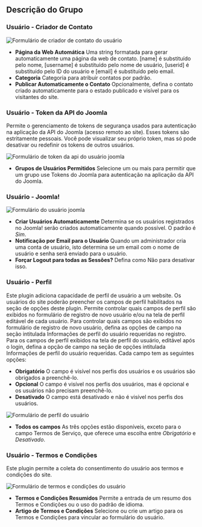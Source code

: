<!-- Filename: Chunk4x:Extensions_Plugin_Manager_Edit_User_Group  / Display title: Grupo de Usuários -->

## Descrição do Grupo

### Usuário - Criador de Contato

![Formulário de criador de contato do usuário](../../../en/images/plugins/plugin-group-user-contact-creator.png)

- **Página da Web Automática** Uma string formatada para gerar automaticamente uma página da web de contato. [name] é substituído pelo nome, [username] é substituído pelo nome de usuário, [userid] é substituído pelo ID do usuário e [email] é substituído pelo email.
- **Categoria** Categoria para atribuir contatos por padrão.
- **Publicar Automaticamente o Contato** Opcionalmente, defina o contato criado automaticamente para o estado publicado e visível para os visitantes do site.

### Usuário - Token da API do Joomla

Permite o gerenciamento de tokens de segurança usados para autenticação na aplicação da API do Joomla (acesso remoto ao site). Esses tokens são estritamente pessoais. Você pode visualizar seu próprio token, mas só pode desativar ou redefinir os tokens de outros usuários.

![Formulário de token da api do usuário joomla](../../../en/images/plugins/plugin-group-user-joomla-api-token.png)

- **Grupos de Usuários Permitidos** Selecione um ou mais para permitir que um grupo use Tokens do Joomla para autenticação na aplicação da API do Joomla.

### Usuário - Joomla!

![Formulário do usuário joomla](../../../en/images/plugins/plugin-group-user-joomla.png)

- **Criar Usuários Automaticamente** Determina se os usuários registrados no Joomla! serão criados automaticamente quando possível. O padrão é *Sim*.
- **Notificação por Email para o Usuário** Quando um administrador cria uma conta de usuário, isto determina se um email com o nome de usuário e senha será enviado para o usuário.
- **Forçar Logout para todas as Sessões?** Defina como Não para desativar isso.

### Usuário - Perfil

Este plugin adiciona capacidade de perfil de usuário a um website. Os usuários do site poderão preencher os campos de perfil habilitados na seção de opções deste plugin. Permite controlar quais campos de perfil são exibidos no formulário de registro de novo usuário e/ou na tela de perfil editável de cada usuário. Para controlar quais campos são exibidos no formulário de registro de novo usuário, defina as opções de campo na seção intitulada Informações de perfil do usuário requeridas no registro. Para os campos de perfil exibidos na tela de perfil do usuário, editável após o login, defina a opção de campo na seção de opções intitulada Informações de perfil do usuário requeridas. Cada campo tem as seguintes opções:

- **Obrigatório** O campo é visível nos perfis dos usuários e os usuários são obrigados a preenchê-lo.
- **Opcional** O campo é visível nos perfis dos usuários, mas é opcional e os usuários não precisam preenchê-lo.
- **Desativado** O campo está desativado e não é visível nos perfis dos usuários.

![Formulário de perfil do usuário](../../../en/images/plugins/plugin-group-user-profile.png)

- **Todos os campos** As três opções estão disponíveis, exceto para o campo Termos de Serviço, que oferece uma escolha entre *Obrigatório* e *Desativado*.

### Usuário - Termos e Condições

Este plugin permite a coleta do consentimento do usuário aos termos e condições do site.

![Formulário de termos e condições do usuário](../../../en/images/plugins/plugin-group-user-terms-and-conditions.png)

- **Termos e Condições Resumidos** Permite a entrada de um resumo dos Termos e Condições ou o uso do padrão de idioma.
- **Artigo de Termos e Condições** Selecione ou crie um artigo para os Termos e Condições para vincular ao formulário do usuário.

